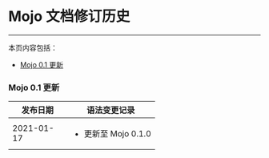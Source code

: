 # Mojo 文档修订历史

---

本页内容包括：
-   [Mojo 0.1 更新](#mojo_1_0)

<a name="mojo_0_1"></a>

### Mojo 0.1 更新

<table class="graybox" border="0" cellspacing="0" cellpadding="5">
<thead>
    <tr>
        <th scope="col" width="100">发布日期</th>
        <th scope="col">语法变更记录</th>
    </tr>
</thead>
<tbody>
	 <tr>
    	<td scope="row">2021-01-17</td>
		<td>
			<ul class="list-bullet">
			 	<li>
	          更新至 Mojo 0.1.0
	        	</li>
	    	</ul>
	    </td>
    </tr>
</tbody>
</table>



